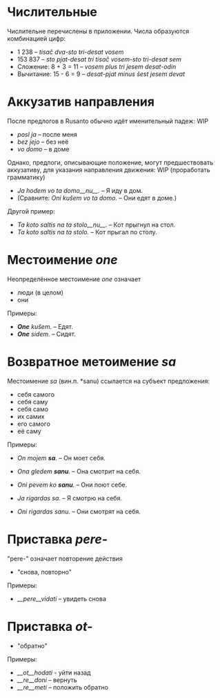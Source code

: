 # Числительные

Числительне перечислены в приложении. Числа образуются комбинацией цифр:

- 1 238                     – *tisač dva-sto tri-desat vosem*
- 153 837                   – *sto pjat-desat tri tisač vosem-sto tri-desat sem*
- Сложение:      8 + 3 = 11 – *vosem plus tri jesem desat-odin*
- Вычитание:   15 - 6 = 9   – *desat-pjat minus šest jesem devat*

# Аккузатив направления
После предлогов в Rusanto обычно идёт именительный падеж: WIP

- *posl ja* – после меня
- *bez jejo* – без неё
- *vo domo* – в доме

Однако, предлоги, описывающие положение, могут предшествовать аккузативу, для указания направления движения: WIP (проработать грамматику)

- *Ja hodem vo ta domo__nu__.* – Я иду в дом.
- (Сравните: *Oni kušem vo ta domo.* – Они едят в доме.)

Другой пример:

- *Ta koto saltis na ta stolo__nu__.* – Кот прыгнул на стол.
- *Ta koto saltis na ta stolo.* – Кот прыгал по столу.

# Местоимение *one*

Неопределённое местоимение *one* означает

- люди (в целом)
- они

Примеры:

- *__One__ kušem.* – Едят.
- *__One__ sidem.* – Сидят.
 

# Возвратное метоимение *sa*

Местоимение *sa* (вин.п. *sanu) ссылается на субъект предложения:

- себя самого
- себя саму
- себя само
- их самих
- его самого
- её саму

Примеры:

- *On mojem __sa__.* – Он моет себя.
- *Ona gledem __sanu__.* – Она смотрит на себя.
- *Oni pevem ko __sanu__.* – Они поют себе.

- *Ja rigardas sa.* – Я смотрю на себя.
- *Oni rigardas sanu.* – Они смотрят на себя.

# Приставка *pere-*

"pere-" означает повторение действия

- "снова, повторно"

Примеры:

- *__pere__vidati* – увидеть снова


# Приставка *ot-*
- "обратно"

Примеры:

- *__ot__hodati* - уйти назад
- *__re__doni* – вернуть 
- *__re__meti* – положить обратно

